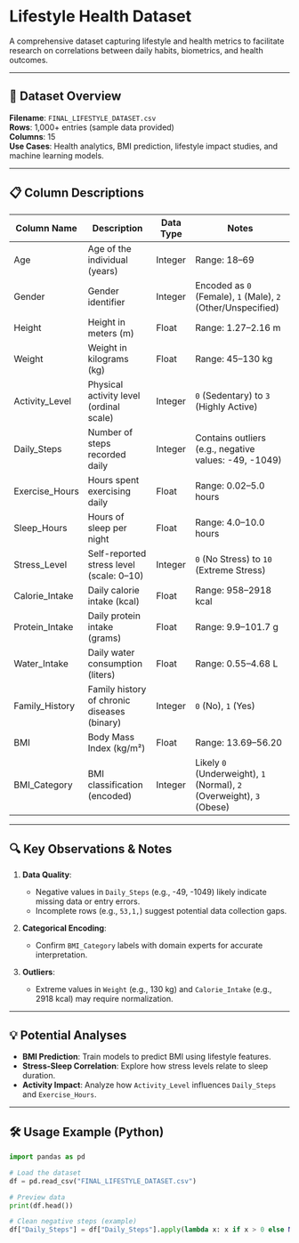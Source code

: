 # Lifestyle Health Dataset

A comprehensive dataset capturing lifestyle and health metrics to facilitate research on correlations between daily habits, biometrics, and health outcomes.

---

## 📁 Dataset Overview
**Filename**: `FINAL_LIFESTYLE_DATASET.csv`  
**Rows**: 1,000+ entries (sample data provided)  
**Columns**: 15  
**Use Cases**: Health analytics, BMI prediction, lifestyle impact studies, and machine learning models.

---

## 📋 Column Descriptions

| Column Name         | Description                                                                 | Data Type | Notes                                                                 |
|---------------------|-----------------------------------------------------------------------------|-----------|-----------------------------------------------------------------------|
| Age                 | Age of the individual (years)                                               | Integer   | Range: 18–69                                                          |
| Gender              | Gender identifier                                                           | Integer   | Encoded as `0` (Female), `1` (Male), `2` (Other/Unspecified)          |
| Height              | Height in meters (m)                                                        | Float     | Range: 1.27–2.16 m                                                   |
| Weight              | Weight in kilograms (kg)                                                    | Float     | Range: 45–130 kg                                                     |
| Activity_Level      | Physical activity level (ordinal scale)                                     | Integer   | `0` (Sedentary) to `3` (Highly Active)                               |
| Daily_Steps         | Number of steps recorded daily                                              | Integer   | Contains outliers (e.g., negative values: -49, -1049)                |
| Exercise_Hours      | Hours spent exercising daily                                                | Float     | Range: 0.02–5.0 hours                                                |
| Sleep_Hours         | Hours of sleep per night                                                    | Float     | Range: 4.0–10.0 hours                                                |
| Stress_Level        | Self-reported stress level (scale: 0–10)                                    | Integer   | `0` (No Stress) to `10` (Extreme Stress)                             |
| Calorie_Intake      | Daily calorie intake (kcal)                                                 | Float     | Range: 958–2918 kcal                                                 |
| Protein_Intake      | Daily protein intake (grams)                                                | Float     | Range: 9.9–101.7 g                                                   |
| Water_Intake        | Daily water consumption (liters)                                            | Float     | Range: 0.55–4.68 L                                                   |
| Family_History      | Family history of chronic diseases (binary)                                 | Integer   | `0` (No), `1` (Yes)                                                  |
| BMI                 | Body Mass Index (kg/m²)                                                     | Float     | Range: 13.69–56.20                                                   |
| BMI_Category        | BMI classification (encoded)                                                | Integer   | Likely `0` (Underweight), `1` (Normal), `2` (Overweight), `3` (Obese) |

---

## 🔍 Key Observations & Notes
1. **Data Quality**:  
   - Negative values in `Daily_Steps` (e.g., -49, -1049) likely indicate missing data or entry errors.  
   - Incomplete rows (e.g., `53,1,`) suggest potential data collection gaps.  

2. **Categorical Encoding**:  
   - Confirm `BMI_Category` labels with domain experts for accurate interpretation.  

3. **Outliers**:  
   - Extreme values in `Weight` (e.g., 130 kg) and `Calorie_Intake` (e.g., 2918 kcal) may require normalization.  

---

## 💡 Potential Analyses
- **BMI Prediction**: Train models to predict BMI using lifestyle features.  
- **Stress-Sleep Correlation**: Explore how stress levels relate to sleep duration.  
- **Activity Impact**: Analyze how `Activity_Level` influences `Daily_Steps` and `Exercise_Hours`.  

---

## 🛠️ Usage Example (Python)

```python
import pandas as pd

# Load the dataset
df = pd.read_csv("FINAL_LIFESTYLE_DATASET.csv")

# Preview data
print(df.head())

# Clean negative steps (example)
df["Daily_Steps"] = df["Daily_Steps"].apply(lambda x: x if x > 0 else None)
